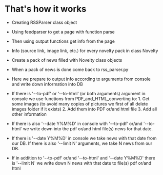 # That's how it works

* Creating RSSParser class object
* Using feedparser to get a page with function parse
* Then using output functions get info from the page
* Info (source link, image link, etc.) for every novelty pack in class Novelty
* Create a pack of news filled with Novelty class objects
* When a pack of news is done come back to rss_parser.py
* Here we prepare to output info according to arguments from console and write down information into DB
* If there is '--to-pdf' or '--to-html' (or both arguments) argument in console we use functions 
from PDF_and_HTML_converting to:
        1. Get some images (to avoid many copies of pictures we first of all delete images 
                            folder if it exists)
        2. Add them into PDF or/and html file
        3. Add all other information 

* If there is also '--date Y%M%D' in console with '--to-pdf' or/and '--to-html' we write down into the 
pdf or/and html file(s) news for that date.  
* If there is '--date Y%M%D' in console we take news with that date from our DB. If there is also 
'--limit N' arguments, we take N news from our DB. 
* If in addition to '--to-pdf' or/and '--to-html' and '--date Y%M%D' there is '--limit N' we write down 
N news with that date to file(s) pdf or/and html
